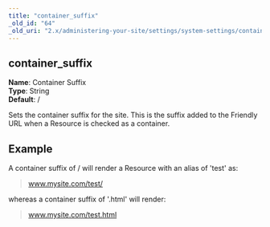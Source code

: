 ```yaml
---
title: "container_suffix"
_old_id: "64"
_old_uri: "2.x/administering-your-site/settings/system-settings/container_suffix"
---
```


container\_suffix
-----------------

**Name**: Container Suffix   
**Type**: String   
**Default**: /

Sets the container suffix for the site. This is the suffix added to the Friendly URL when a Resource is checked as a container.

Example
-------

A container suffix of / will render a Resource with an alias of 'test' as:

> www.mysite.com/test/

whereas a container suffix of '.html' will render:

> www.mysite.com/test.html